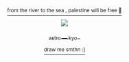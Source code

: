 

<p align="center">
<a href="https://x.com/barefacelino/status/1791041334683255200">
  <sup>from the river to the sea , palestine will be free 🍉</sup>
<p align="center">

  <p align="center">
  

<img src="https://i.imgur.com/8G1DX9D.png" />


</p>

  </p> 
<p align="center">
<sub> astro — kyo </sub></sub> ‎ ‎
<p align="center">
<a href="https://kyodraw.straw.page/"> <sup> draw me smthn :] </sup>


